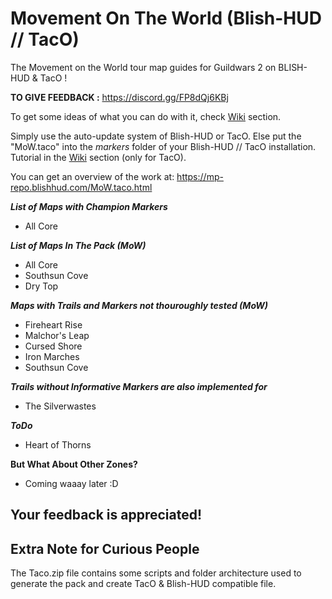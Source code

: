 # Movement On The World (Blish-HUD // TacO)
The Movement on the World tour map guides for Guildwars 2 on BLISH-HUD & TacO ! 

**TO GIVE FEEDBACK :** https://discord.gg/FP8dQj6KBj 

To get some ideas of what you can do with it, check [Wiki](https://github.com/Sutcenes/MovementOnTheWorld_TacoSupport/wiki) section.

Simply use the auto-update system of Blish-HUD or TacO. Else put the "MoW.taco" into the *markers* folder of your Blish-HUD // TacO installation. Tutorial in the [Wiki](https://github.com/Sutcenes/MovementOnTheWorld_TacoSupport/wiki) section (only for TacO).

You can get an overview of the work at: https://mp-repo.blishhud.com/MoW.taco.html

___List of Maps with Champion Markers___
- All Core

___List of Maps In The Pack (MoW)___
- All Core
- Southsun Cove
- Dry Top

___Maps with Trails and Markers not thouroughly tested (MoW)___
- Fireheart Rise
- Malchor's Leap
- Cursed Shore
- Iron Marches
- Southsun Cove


___Trails without Informative Markers are also implemented for___
- The Silverwastes

___ToDo___
- Heart of Thorns

__But What About Other Zones?__
- Coming waaay later :D

## **Your feedback is appreciated!**

## Extra Note for Curious People
The Taco.zip file contains some scripts and folder architecture used to generate the pack and create TacO & Blish-HUD compatible file.
